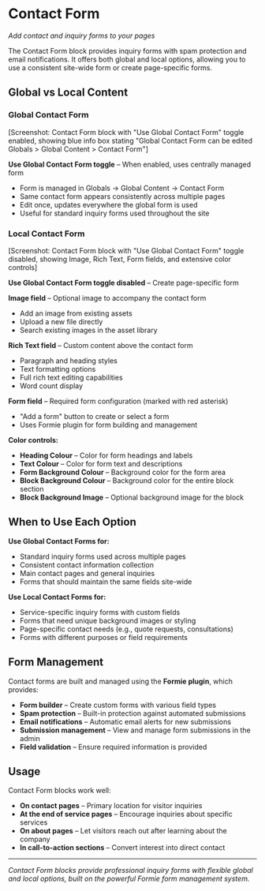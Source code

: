 # Contact Form

*Add contact and inquiry forms to your pages*

The Contact Form block provides inquiry forms with spam protection and email notifications. It offers both global and local options, allowing you to use a consistent site-wide form or create page-specific forms.

## Global vs Local Content

### Global Contact Form

[Screenshot: Contact Form block with "Use Global Contact Form" toggle enabled, showing blue info box stating "Global Contact Form can be edited Globals > Global Content > Contact Form"]

**Use Global Contact Form toggle** – When enabled, uses centrally managed form
- Form is managed in Globals → Global Content → Contact Form
- Same contact form appears consistently across multiple pages
- Edit once, updates everywhere the global form is used
- Useful for standard inquiry forms used throughout the site

### Local Contact Form

[Screenshot: Contact Form block with "Use Global Contact Form" toggle disabled, showing Image, Rich Text, Form fields, and extensive color controls]

**Use Global Contact Form toggle disabled** – Create page-specific form

**Image field** – Optional image to accompany the contact form
- Add an image from existing assets
- Upload a new file directly  
- Search existing images in the asset library

**Rich Text field** – Custom content above the contact form
- Paragraph and heading styles
- Text formatting options
- Full rich text editing capabilities
- Word count display

**Form field** – Required form configuration (marked with red asterisk)
- "Add a form" button to create or select a form
- Uses Formie plugin for form building and management

**Color controls:**
- **Heading Colour** – Color for form headings and labels
- **Text Colour** – Color for form text and descriptions
- **Form Background Colour** – Background color for the form area
- **Block Background Colour** – Background color for the entire block section
- **Block Background Image** – Optional background image for the block

## When to Use Each Option

**Use Global Contact Forms for:**
- Standard inquiry forms used across multiple pages
- Consistent contact information collection
- Main contact pages and general inquiries
- Forms that should maintain the same fields site-wide

**Use Local Contact Forms for:**
- Service-specific inquiry forms with custom fields
- Forms that need unique background images or styling
- Page-specific contact needs (e.g., quote requests, consultations)
- Forms with different purposes or field requirements

## Form Management

Contact forms are built and managed using the **Formie plugin**, which provides:
- **Form builder** – Create custom forms with various field types
- **Spam protection** – Built-in protection against automated submissions
- **Email notifications** – Automatic email alerts for new submissions
- **Submission management** – View and manage form submissions in the admin
- **Field validation** – Ensure required information is provided

## Usage

Contact Form blocks work well:
- **On contact pages** – Primary location for visitor inquiries
- **At the end of service pages** – Encourage inquiries about specific services
- **On about pages** – Let visitors reach out after learning about the company
- **In call-to-action sections** – Convert interest into direct contact

---

*Contact Form blocks provide professional inquiry forms with flexible global and local options, built on the powerful Formie form management system.*